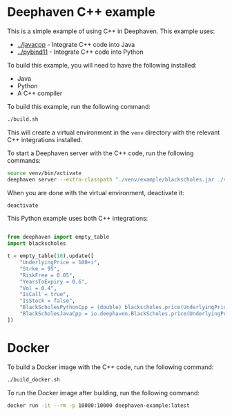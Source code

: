 # Deephaven C++ example

This is a simple example of using C++ in Deephaven.
This example uses:
* [../javacpp](../javacpp) - Integrate C++ code into Java
* [../pybind11](../pybind11) - Integrate C++ code into Python

To build this example, you will need to have the following installed:
* Java
* Python
* A C++ compiler

To build this example, run the following command:
```bash
./build.sh
```

This will create a virtual environment in the `venv` directory with the relevant C++ integrations installed.

To start a Deephaven server with the C++ code, run the following commands:
```bash
source venv/bin/activate
deephaven server --extra-classpath "./venv/example/blackscholes.jar ./venv/example/javacpp.jar" --jvm-args -Djava.library.path=./venv/example 
```

When you are done with the virtual environment, deactivate it:
```bash
deactivate
```

This Python example uses both C++ integrations:
```python

from deephaven import empty_table
import blackscholes

t = empty_table(10).update([
    "UnderlyingPrice = 100+i",
    "Strke = 95",
    "RiskFree = 0.05",
    "YearsToExpiry = 0.6",
    "Vol = 0.4",
    "IsCall = true",
    "IsStock = false",
    "BlackScholesPythonCpp = (double) blackscholes.price(UnderlyingPrice, Strke, RiskFree, YearsToExpiry, Vol, IsCall, IsStock)",
    "BlackScholesJavaCpp = io.deephaven.BlackScholes.price(UnderlyingPrice, Strke, RiskFree, YearsToExpiry, Vol, IsCall, IsStock)",
])
```

# Docker

To build a Docker image with the C++ code, run the following command:
```bash
./build_docker.sh
```

To run the Docker image after building, run the following command:
```bash
docker run -it --rm -p 10000:10000 deephaven-example:latest
```